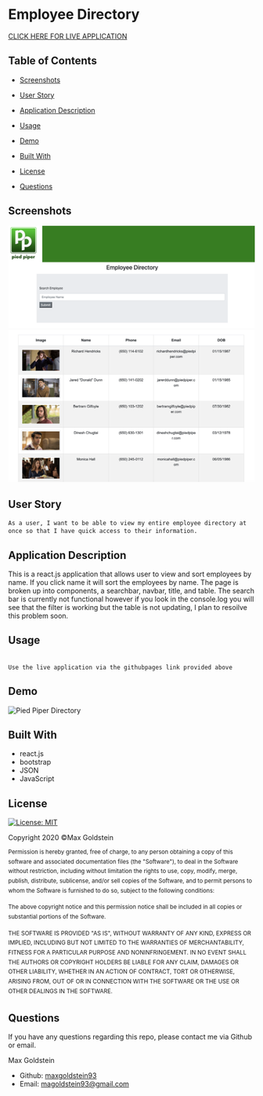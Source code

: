 # Employee Directory

[CLICK HERE FOR LIVE APPLICATION](#)

## Table of Contents
* [Screenshots](#screenshots)

* [User Story](#user-story)

* [Application Description](#application-description)

* [Usage](#usage)

* [Demo](#demo)

* [Built With](#built-with)


* [License](#license)

* [Questions](#questions)

## Screenshots 
![screenshot1](assets/employeedirectory2.png)
![screenshot2](assets/employeedirectory.png)



## User Story
```
As a user, I want to be able to view my entire employee directory at once so that I have quick access to their information.

```

## Application Description
This is a react.js application that allows user to view and sort employees by name. If you click name it will sort the employees by name. The page is broken up into components, a searchbar, navbar, title, and table. The search bar is currently not functional however if you look in the console.log you will see that the filter is working but the table is not updating, I plan to resoilve this problem soon.


## Usage 
```
                                     
Use the live application via the githubpages link provided above

```

## Demo

![Pied Piper Directory](https://user-images.githubusercontent.com/69087369/97757725-ae528f80-1ad3-11eb-84c4-320b5effe494.gif)

## Built With
* react.js
* bootstrap
* JSON
* JavaScript 


## License

[![License: MIT](https://img.shields.io/badge/License-MIT-yellow.svg)](https://opensource.org/licenses/MIT)

Copyright 2020 ©Max Goldstein

<sup>Permission is hereby granted, free of charge, to any person obtaining a copy of this software and associated documentation files (the "Software"), to deal in the Software without restriction, including without limitation the rights to use, copy, modify, merge, publish, distribute, sublicense, and/or sell copies of the Software, and to permit persons to whom the Software is furnished to do so, subject to the following conditions:
  
<sup>The above copyright notice and this permission notice shall be included in all copies or substantial portions of the Software.
  
<sup>THE SOFTWARE IS PROVIDED "AS IS", WITHOUT WARRANTY OF ANY KIND, EXPRESS OR IMPLIED, INCLUDING BUT NOT LIMITED TO THE WARRANTIES OF MERCHANTABILITY, FITNESS FOR A PARTICULAR PURPOSE AND NONINFRINGEMENT. IN NO EVENT SHALL THE AUTHORS OR COPYRIGHT HOLDERS BE LIABLE FOR ANY CLAIM, DAMAGES OR OTHER LIABILITY, WHETHER IN AN ACTION OF CONTRACT, TORT OR OTHERWISE, ARISING FROM, OUT OF OR IN CONNECTION WITH THE SOFTWARE OR THE USE OR OTHER DEALINGS IN THE SOFTWARE.

## Questions

If you have any questions regarding this repo, please contact me via Github or email.

 Max Goldstein
* Github: [maxgoldstein93](https://github.com/maxgoldstein93) 
* Email: <magoldstein93@gmail.com>
